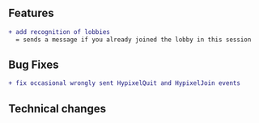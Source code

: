 ## Features

```diff
+ add recognition of lobbies
  = sends a message if you already joined the lobby in this session
```

## Bug Fixes

```diff
+ fix occasional wrongly sent HypixelQuit and HypixelJoin events
```

## Technical changes

```diff
```
